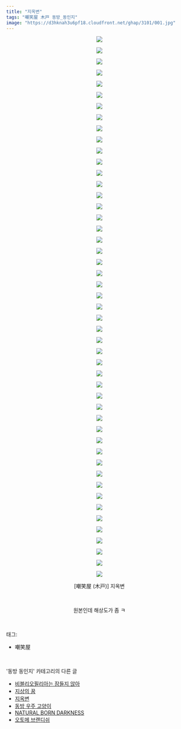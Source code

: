 ```yaml
---
title: "지옥변"
tags: "嘲笑屋 木戸 동방_동인지"
image: "https://d3hknah3u6pf18.cloudfront.net/ghap/3101/001.jpg"
---
```

<div class="article">
<p style="text-align: center; clear: none; float: none;"><img src="{{ site.imgserver4 }}/ghap/3101/001.jpg"/></p>
<p style="text-align: center; clear: none; float: none;"><img src="{{ site.imgserver4 }}/ghap/3101/002.jpg"/></p>
<p style="text-align: center; clear: none; float: none;"><img src="{{ site.imgserver4 }}/ghap/3101/003.jpg"/></p>
<p style="text-align: center; clear: none; float: none;"><img src="{{ site.imgserver4 }}/ghap/3101/004.jpg"/></p>
<p style="text-align: center; clear: none; float: none;"><img src="{{ site.imgserver4 }}/ghap/3101/005.jpg"/></p>
<p style="text-align: center; clear: none; float: none;"><img src="{{ site.imgserver4 }}/ghap/3101/006.jpg"/></p>
<p style="text-align: center; clear: none; float: none;"><img src="{{ site.imgserver4 }}/ghap/3101/007.jpg"/></p>
<p style="text-align: center; clear: none; float: none;"><img src="{{ site.imgserver4 }}/ghap/3101/008.jpg"/></p>
<p style="text-align: center; clear: none; float: none;"><img src="{{ site.imgserver4 }}/ghap/3101/009.jpg"/></p>
<p style="text-align: center; clear: none; float: none;"><img src="{{ site.imgserver4 }}/ghap/3101/010.jpg"/></p>
<p style="text-align: center; clear: none; float: none;"><img src="{{ site.imgserver4 }}/ghap/3101/011.jpg"/></p>
<p style="text-align: center; clear: none; float: none;"><img src="{{ site.imgserver4 }}/ghap/3101/012.jpg"/></p>
<p style="text-align: center; clear: none; float: none;"><img src="{{ site.imgserver4 }}/ghap/3101/013.jpg"/></p>
<p style="text-align: center; clear: none; float: none;"><img src="{{ site.imgserver4 }}/ghap/3101/014.jpg"/></p>
<p style="text-align: center; clear: none; float: none;"><img src="{{ site.imgserver4 }}/ghap/3101/015.jpg"/></p>
<p style="text-align: center; clear: none; float: none;"><img src="{{ site.imgserver4 }}/ghap/3101/016.jpg"/></p>
<p style="text-align: center; clear: none; float: none;"><img src="{{ site.imgserver4 }}/ghap/3101/017.jpg"/></p>
<p style="text-align: center; clear: none; float: none;"><img src="{{ site.imgserver4 }}/ghap/3101/018.jpg"/></p>
<p style="text-align: center; clear: none; float: none;"><img src="{{ site.imgserver4 }}/ghap/3101/019.jpg"/></p>
<p style="text-align: center; clear: none; float: none;"><img src="{{ site.imgserver4 }}/ghap/3101/020.jpg"/></p>
<p style="text-align: center; clear: none; float: none;"><img src="{{ site.imgserver4 }}/ghap/3101/021.jpg"/></p>
<p style="text-align: center; clear: none; float: none;"><img src="{{ site.imgserver4 }}/ghap/3101/022.jpg"/></p>
<p style="text-align: center; clear: none; float: none;"><img src="{{ site.imgserver4 }}/ghap/3101/023.jpg"/></p>
<p style="text-align: center; clear: none; float: none;"><img src="{{ site.imgserver4 }}/ghap/3101/024.jpg"/></p>
<p style="text-align: center; clear: none; float: none;"><img src="{{ site.imgserver4 }}/ghap/3101/025.jpg"/></p>
<p style="text-align: center; clear: none; float: none;"><img src="{{ site.imgserver4 }}/ghap/3101/026.jpg"/></p>
<p style="text-align: center; clear: none; float: none;"><img src="{{ site.imgserver4 }}/ghap/3101/027.jpg"/></p>
<p style="text-align: center; clear: none; float: none;"><img src="{{ site.imgserver4 }}/ghap/3101/028.jpg"/></p>
<p style="text-align: center; clear: none; float: none;"><img src="{{ site.imgserver4 }}/ghap/3101/029.jpg"/></p>
<p style="text-align: center; clear: none; float: none;"><img src="{{ site.imgserver4 }}/ghap/3101/030.jpg"/></p>
<p style="text-align: center; clear: none; float: none;"><img src="{{ site.imgserver4 }}/ghap/3101/031.jpg"/></p>
<p style="text-align: center; clear: none; float: none;"><img src="{{ site.imgserver4 }}/ghap/3101/032.jpg"/></p>
<p style="text-align: center; clear: none; float: none;"><img src="{{ site.imgserver4 }}/ghap/3101/033.jpg"/></p>
<p style="text-align: center; clear: none; float: none;"><img src="{{ site.imgserver4 }}/ghap/3101/034.jpg"/></p>
<p style="text-align: center; clear: none; float: none;"><img src="{{ site.imgserver4 }}/ghap/3101/035.jpg"/></p>
<p style="text-align: center; clear: none; float: none;"><img src="{{ site.imgserver4 }}/ghap/3101/036.jpg"/></p>
<p style="text-align: center; clear: none; float: none;"><img src="{{ site.imgserver4 }}/ghap/3101/037.jpg"/></p>
<p style="text-align: center; clear: none; float: none;"><img src="{{ site.imgserver4 }}/ghap/3101/038.jpg"/></p>
<p style="text-align: center; clear: none; float: none;"><img src="{{ site.imgserver4 }}/ghap/3101/039.jpg"/></p>
<p style="text-align: center; clear: none; float: none;"><img src="{{ site.imgserver4 }}/ghap/3101/040.jpg"/></p>
<p style="text-align: center; clear: none; float: none;"><img src="{{ site.imgserver4 }}/ghap/3101/041.jpg"/></p>
<p style="text-align: center; clear: none; float: none;"><img src="{{ site.imgserver4 }}/ghap/3101/042.jpg"/></p>
<p style="text-align: center; clear: none; float: none;"><img src="{{ site.imgserver4 }}/ghap/3101/043.jpg"/></p>
<p style="text-align: center; clear: none; float: none;"><img src="{{ site.imgserver4 }}/ghap/3101/044.jpg"/></p>
<p style="text-align: center; clear: none; float: none;"><img src="{{ site.imgserver4 }}/ghap/3101/045.jpg"/></p>
<p style="text-align: center; clear: none; float: none;"><img src="{{ site.imgserver4 }}/ghap/3101/046.jpg"/></p>
<p style="text-align: center; clear: none; float: none;"><img src="{{ site.imgserver4 }}/ghap/3101/047.jpg"/></p>
<p style="text-align: center; clear: none; float: none;"><img src="{{ site.imgserver4 }}/ghap/3101/048.jpg"/></p>
<p style="text-align: center; clear: none; float: none;"><img src="{{ site.imgserver4 }}/ghap/3101/049.jpg"/></p>
<p style="text-align: center; clear: none; float: none;">[嘲笑屋 (木戸)] 지옥변</p>
<p style="text-align: center; clear: none; float: none;"><br/></p>
<p style="text-align: center; clear: none; float: none;">원본인데 해상도가 좀 ㅋ</p>
</div><br/>
<div class="tagTrail">
<p>태그: </p>
<ul>
<li>嘲笑屋</li>
</ul>
</div><br/>
<div class="another">
<p>'동방 동인지' 카테고리의 다른 글</p>
<ul>
<li><a href="/ghap_3106">비블리오필리아는 잠들지 않아</a></li>
<li><a href="/ghap_3105">지상의 꿈</a></li>
<li><a href="/ghap_3101">지옥변</a></li>
<li><a href="/ghap_3098">동방 우주 고양이</a></li>
<li><a href="/ghap_3092">NATURAL BORN DARKNESS</a></li>
<li><a href="/ghap_3086">오토메 브랜디쉬</a></li>
</ul>
</div><br/>
<div class="cb_module cb_fluid">
<div class="cb_wrt cb_profile">
</div><!-- commentList close -->
</div><br/>
